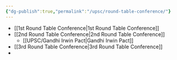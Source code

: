 ```yaml
---
{"dg-publish":true,"permalink":"/upsc/round-table-conference/"}
---
```


- [[1st Round Table Conference\|1st Round Table Conference]]
- [[2nd Round Table Conference\|2nd Round Table Conference]]
	- [[UPSC/Gandhi Irwin Pact\|Gandhi Irwin Pact]]
- [[3rd Round Table Conference\|3rd Round Table Conference]]
- 